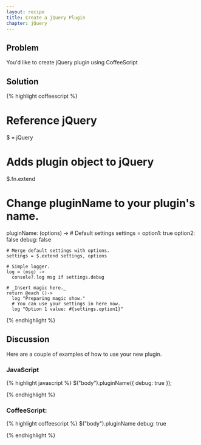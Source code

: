 ```yaml
---
layout: recipe
title: Create a jQuery Plugin
chapter: jQuery
---
```

## Problem

You'd like to create jQuery plugin using CoffeeScript

## Solution

{% highlight coffeescript %}
# Reference jQuery
$ = jQuery

# Adds plugin object to jQuery
$.fn.extend
  # Change pluginName to your plugin's name.
  pluginName: (options) ->
    # Default settings
    settings =
      option1: true
      option2: false
      debug: false

    # Merge default settings with options.
    settings = $.extend settings, options

    # Simple logger.
    log = (msg) ->
      console?.log msg if settings.debug

    # _Insert magic here._
    return @each ()->
      log "Preparing magic show."
      # You can use your settings in here now.
      log "Option 1 value: #{settings.option1}"
{% endhighlight %}

## Discussion

Here are a couple of examples of how to use your new plugin.

### JavaScript

{% highlight javascript %}
$("body").pluginName({
  debug: true
});

{% endhighlight %}

### CoffeeScript:

{% highlight coffeescript %}
$("body").pluginName
  debug: true

{% endhighlight %}
